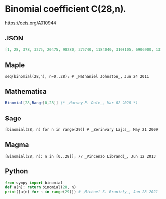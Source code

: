 # Binomial coefficient C\(28,n\)\.
https://oeis.org/A010944
## JSON
```JSON
[1, 28, 378, 3276, 20475, 98280, 376740, 1184040, 3108105, 6906900, 13123110, 21474180, 30421755, 37442160, 40116600, 37442160, 30421755, 21474180, 13123110, 6906900, 3108105, 1184040, 376740, 98280, 20475, 3276, 378, 28, 1]
```
## Maple
```Maple
seq(binomial(28,n), n=0..28); # _Nathaniel Johnston_, Jun 24 2011
```
## Mathematica
```Mathematica
Binomial[28,Range[0,28]] (* _Harvey P. Dale_, Mar 02 2020 *)
```
## Sage
```Sage
[binomial(28, n) for n in range(29)] # _Zerinvary Lajos_, May 21 2009
```
## Magma
```Magma
[Binomial(28, n): n in [0..28]]; // _Vincenzo Librandi_, Jun 12 2013
```
## Python
```Python
from sympy import binomial
def a(n): return binomial(28, n)
print([a(n) for n in range(29)]) # _Michael S. Branicky_, Jan 28 2021
```
